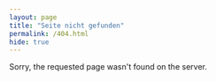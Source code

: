 ```yaml
---
layout: page
title: "Seite nicht gefunden"
permalink: /404.html
hide: true
---
```

Sorry, the requested page wasn't found on the server.